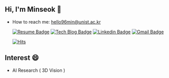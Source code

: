 ## Hi, I'm Minseok 👋
<!--
**BupyeongHealer/BupyeongHealer** is a ✨ _special_ ✨ repository because its `README.md` (this file) appears on your GitHub profile.

Here are some ideas to get you started:

- 🔭 I’m currently working on ...
- 🌱 I’m currently learning ...
- 👯 I’m looking to collaborate on ...
- 🤔 I’m looking for help with ...
- 💬 Ask me about ...
- 📫 How to reach me: ...
- 😄 Pronouns: ...
- ⚡ Fun fact: ...

![alt 2번이미지](/img-profile.png)  
-->



<!--
- I’m currently working as a research intern at the Future Mobility Research Center.
- I'm currently developing a Human Machine Interface for Self-Driving Car.
-->
- How to reach me: hello96min@unist.ac.kr

  [![Resume Badge](https://img.shields.io/badge/-About%20Me-blueviolet?&link=https://BupyeongHealer.github.io)](https://BupyeongHealer.github.io/)
[![Tech Blog Badge](http://img.shields.io/badge/-Tech%20blog-black?style=flat-square&logo=github&link=https://hello-francis.tistory.com/)](https://hello-francis.tistory.com/)
[![Linkedin Badge](https://img.shields.io/badge/-LinkedIn-blue?style=flat-square&logo=Linkedin&logoColor=white&link=https://www.linkedin.com/in/minseok-kim-010756146/)](https://www.linkedin.com/in/minseok-kim-010756146/)
[![Gmail Badge](https://img.shields.io/badge/Gmail-d14836?style=flat-square&logo=Gmail&logoColor=white&link=mailto:hello.min1996@gmail.com)](mailto:hello.min1996@gmail.com)

  [![Hits](https://hits.seeyoufarm.com/api/count/incr/badge.svg?url=https%3A%2F%2Fgithub.com%2Fbupyeonghealer&count_bg=%23494949&title_bg=%23928B8B&icon=&icon_color=%23845757&title=hits&edge_flat=true)](https://hits.seeyoufarm.com)

## Interest 😄
- AI Research ( 3D Vision )

<!-- ![BupyeongHealer's github stats](https://github-readme-stats.vercel.app/api?username=BupyeongHealer&show_icons=true) -->

